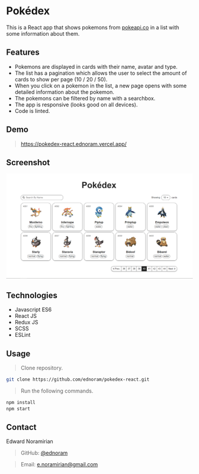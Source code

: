 # Pokédex

This is a React app that shows pokemons from [pokeapi.co](https://www.pokeapi.co) in a list with some information about them.

## Features

- Pokemons are displayed in cards with their name, avatar and type.
- The list has a pagination which allows the user to select the amount of cards to show per page (10 / 20 / 50).
- When you click on a pokemon in the list, a new page opens with some detailed information about the pokemon.
- The pokemons can be filtered by name with a searchbox.
- The app is responsive (looks good on all devices).
- Code is linted.

## Demo

> https://pokedex-react.ednoram.vercel.app/

## Screenshot

![screenshot](/public/screenshot.png)

## Technologies

- Javascript ES6
- React JS
- Redux JS
- SCSS
- ESLint

## Usage

> Clone repository.

```sh
git clone https://github.com/ednoram/pokedex-react.git
```

> Run the following commands.

```sh
npm install
npm start
```

## Contact

Edward Noramirian

> GitHub: [@ednoram](https://github.com/ednoram)

> Email: e.noramirian@gmail.com
